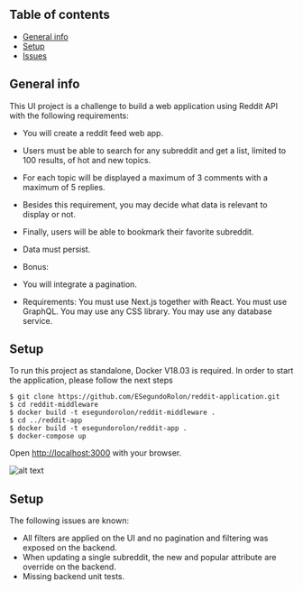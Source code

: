 ## Table of contents
* [General info](#general-info)
* [Setup](#setup)
* [Issues](#issues)

## General info
This UI project is a challenge to build a web application using Reddit API with the following requirements:

* You will create a reddit feed web app.
* Users must be able to search for any subreddit and get a list, limited to 100 results, of hot and
new topics.
* For each topic will be displayed a maximum of 3 comments with a maximum of 5 replies.
* Besides this requirement, you may decide what data is relevant to display or not.
* Finally, users will be able to bookmark their favorite subreddit.
* Data must persist.
* Bonus:
* You will integrate a pagination.

* Requirements:
You must use Next.js together with React.
You must use GraphQL.
You may use any CSS library.
You may use any database service.

	
## Setup
To run this project as standalone, Docker V18.03 is required. In order to start the application, please follow the next steps

```
$ git clone https://github.com/ESegundoRolon/reddit-application.git
$ cd reddit-middleware
$ docker build -t esegundorolon/reddit-middleware .
$ cd ../reddit-app
$ docker build -t esegundorolon/reddit-app .
$ docker-compose up
```

Open [http://localhost:3000](http://localhost:3000) with your browser.

![alt text](https://user-images.githubusercontent.com/29233071/92375779-e1932680-f101-11ea-8197-18809ac80641.png)

## Setup

The following issues are known:

* All filters are applied on the UI and no pagination and filtering was exposed on the backend.
* When updating a single subreddit, the new and popular attribute are override on the backend.
* Missing backend unit tests. 